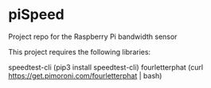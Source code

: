 # piSpeed
Project repo for the Raspberry Pi bandwidth sensor

This project requires the following libraries:

speedtest-cli (pip3 install speedtest-cli)
fourletterphat (curl https://get.pimoroni.com/fourletterphat  | bash)
